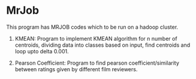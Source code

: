 # MrJob

This program has MRJOB codes which to be run on a hadoop cluster.

1. KMEAN: Program to implement KMEAN algorithm for n number of centroids, dividing data into classes based on input, find centroids and loop upto  delta 0.001. 

2. Pearson Coefficient: Program to find pearson coefficient/similarity between ratings given by different film reviewers.
